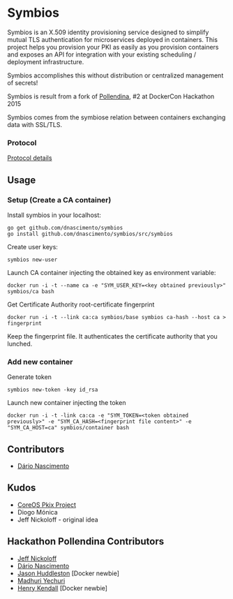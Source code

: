 # Symbios 
Symbios is an X.509 identity provisioning service designed to simplify mutual TLS authentication for microservices deployed in containers. This project helps you provision your PKI as easily as you provision containers and exposes an API for integration with your existing scheduling / deployment infrastructure.

Symbios accomplishes this without distribution or centralized management of secrets!

Symbios is result from a fork of [Pollendina](https://github.com/allingeek/pollendina), #2 at DockerCon Hackathon 2015

Symbios comes from the symbiose relation between containers exchanging data with SSL/TLS.

### Protocol
[Protocol details](https://github.com/dnascimento/symbios/blob/master/PROTOCOL.md)

## Usage
### Setup (Create a CA container)
Install symbios in your localhost: 
```
go get github.com/dnascimento/symbios
go install github.com/dnascimento/symbios/src/symbios
```

Create user keys: 

`symbios new-user`

Launch CA container injecting the obtained key as environment variable:
```
docker run -i -t --name ca -e "SYM_USER_KEY=<key obtained previously>" symbios/ca bash
```

Get Certificate Authority root-certificate fingerprint
```
docker run -i -t --link ca:ca symbios/base symbios ca-hash --host ca > fingerprint
```

Keep the fingerprint file. It authenticates the certificate authority that you lunched.

### Add new container
Generate token
```
symbios new-token -key id_rsa 
```

Launch new container injecting the token
```
docker run -i -t -link ca:ca -e "SYM_TOKEN=<token obtained previously>" -e "SYM_CA_HASH=<fingerprint file content>" -e "SYM_CA_HOST=ca" symbios/container bash
```


## Contributors
- [Dário Nascimento](https://github.com/dnascimento)

## Kudos
- [CoreOS Pkix Project](https://github.com/coreos/etcd-ca/tree/master/pkix)
- Diogo Mónica
- Jeff Nickoloff - original idea

## Hackathon Pollendina Contributors 

- [Jeff Nickoloff](https://github.com/allingeek)
- [Dário Nascimento](https://github.com/dnascimento)
- [Jason Huddleston](https://github.com/huddlesj) [Docker newbie]
- [Madhuri Yechuri](https://github.com/myechuri)
- [Henry Kendall](https://github.com/hskendall) [Docker newbie]
